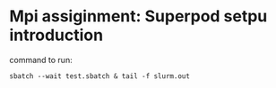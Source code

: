 # Mpi assiginment: Superpod setpu introduction
command to run:
```
sbatch --wait test.sbatch & tail -f slurm.out
```
